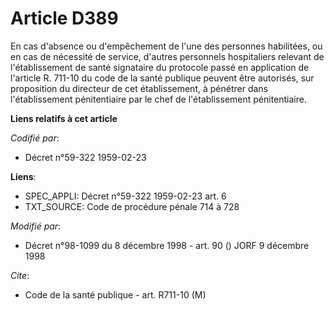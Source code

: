 # Article D389

En cas d'absence ou d'empêchement de l'une des personnes habilitées, ou en cas de nécessité de service, d'autres personnels
hospitaliers relevant de l'établissement de santé signataire du protocole passé en application de l'article R. 711-10 du code
de la santé publique peuvent être autorisés, sur proposition du directeur de cet établissement, à pénétrer dans
l'établissement pénitentiaire par le chef de l'établissement pénitentiaire.

**Liens relatifs à cet article**

_Codifié par_:

  - Décret n°59-322 1959-02-23

**Liens**:

  - SPEC_APPLI: Décret n°59-322 1959-02-23 art. 6
  - TXT_SOURCE: Code de procédure pénale 714 à 728

_Modifié par_:

  - Décret n°98-1099 du 8 décembre 1998 - art. 90 () JORF 9 décembre 1998

_Cite_:

  - Code de la santé publique - art. R711-10 (M)
